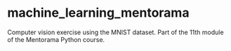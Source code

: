# machine_learning_mentorama
Computer vision exercise using the MNIST dataset. Part of the 11th module of the Mentorama Python course. 
